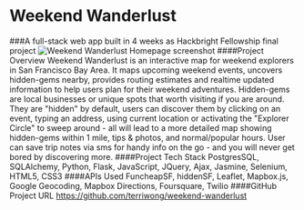 # Weekend Wanderlust
###A full-stack web app built in 4 weeks as Hackbright Fellowship final project
<img src="https://cloud.githubusercontent.com/assets/4592446/13552705/a176d93a-e322-11e5-8f97-170b77e42f39.png" alt="Weekend Wanderlust Homepage screenshot">
####Project Overview
Weekend Wanderlust is an interactive map for weekend explorers in San Francisco Bay Area. It maps upcoming weekend events, uncovers hidden-gems nearby, provides routing estimates and realtime updated information to help users plan for their weekend adventures. Hidden-gems are local businesses or unique spots that worth visiting if you are around. They are "hidden" by default, users can discover them by clicking on an event, typing an address, using current location or activating the "Explorer Circle" to sweep around - all will lead to a more detailed map showing hidden-gems within 1 mile, tips & photos, and normal/popular hours. User can save trip notes via sms for handy info on the go - and you will never get bored by discovering more.
####Project Tech Stack
PostgresSQL, SQLAlchemy, Python, Flask, JavaScript, JQuery, Ajax,  Jasmine, Selenium, HTML5, CSS3
####APIs Used
FuncheapSF, hiddenSF, Leaflet, Mapbox.js,  Google Geocoding, Mapbox Directions, Foursquare, Twilio
####GitHub Project URL
https://github.com/terriwong/weekend-wanderlust
